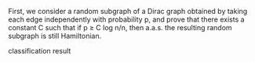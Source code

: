 First, we consider a random subgraph of a Dirac graph obtained by taking
each edge independently with probability p, and prove that there exists a constant C such that if p ≥ C log n/n, then
a.a.s. the resulting random subgraph is still Hamiltonian.

classification result

